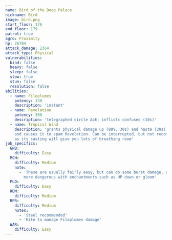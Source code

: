 ```yaml
---
name: Bird of the Deep Palace
nickname: Bird
image: bird.png
start_floor: 176
end_floor: 179
patrol: true
agro: Proximity
hp: 26784
attack_damage: 2364
attack_type: Physical
vulnerabilities:
  bind: false
  heavy: false
  sleep: false
  slow: true
  stun: false
  resolution: false
abilities:
  - name: Filoplumes
    potency: 130
    description: 'instant'
  - name: Revelation
    potency: 300
    description: 'telegraphed circle AoE; inflicts confused (10s)'
  - name: Tropical Wind
    description: 'grants physical damage up (80%, 30s) and haste (30s) to self,
    and causes it to spam Revelation. Can be interrupted, but not recommended
    as its casting will give you lots of breathing room'
job_specifics:
  GNB:
    difficulty: Easy
  MCH:
    difficulty: Medium
    note:
      - 'These are usually fairly easy, but can do some burst damage, and are
        more dangerous with enchantments such as HP down or gloom'
  PLD:
    difficulty: Easy
  RDM:
    difficulty: Medium
  RPR:
    difficulty: Medium
    notes:
      - 'Steel recommended'
      - 'Kite to manage Filoplumes damage'
  WAR:
    difficulty: Easy
---
```

